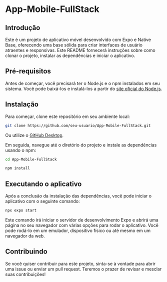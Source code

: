 <div align="left">
  <h1>App-Mobile-FullStack</h1>
 
## Introdução

Este é um projeto de aplicativo móvel desenvolvido com Expo e Native Base, oferecendo uma base sólida para criar interfaces de usuário atraentes e responsivas. Este README fornecerá instruções sobre como clonar o projeto, instalar as dependências e iniciar o aplicativo.

## Pré-requisitos

Antes de começar, você precisará ter o Node.js e o npm instalados em seu sistema. Você pode baixá-los e instalá-los a partir do [site oficial do Node.js](https://nodejs.org/).

## Instalação

Para começar, clone este repositório em seu ambiente local:

```bash
git clone https://github.com/seu-usuario/App-Mobile-FullStack.git 
```

Ou utilize o [GitHub Desktop](https://desktop.github.com/).

Em seguida, navegue até o diretório do projeto e instale as dependências usando o npm:

```bash 
cd App-Mobile-FullStack

npm install
```

## Executando o aplicativo

Após a conclusão da instalação das dependências, você pode iniciar o aplicativo com o seguinte comando:

```bash
npx expo start
```

Este comando irá iniciar o servidor de desenvolvimento Expo e abrirá uma página no seu navegador com várias opções para rodar o aplicativo. Você pode rodá-lo em um emulador, dispositivo físico ou até mesmo em um navegador da web.

## Contribuindo

Se você quiser contribuir para este projeto, sinta-se à vontade para abrir uma issue ou enviar um pull request. Teremos o prazer de revisar e mesclar suas contribuições!

</div>

